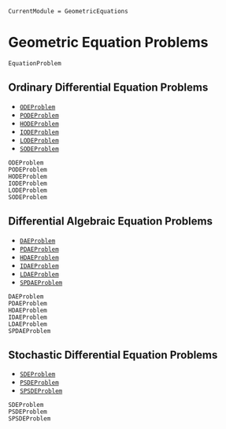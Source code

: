 ```@meta
CurrentModule = GeometricEquations
```

# Geometric Equation Problems

```@docs
EquationProblem
```


## Ordinary Differential Equation Problems

- [`ODEProblem`](@ref)
- [`PODEProblem`](@ref)
- [`HODEProblem`](@ref)
- [`IODEProblem`](@ref)
- [`LODEProblem`](@ref)
- [`SODEProblem`](@ref)

```@docs
ODEProblem
PODEProblem
HODEProblem
IODEProblem
LODEProblem
SODEProblem
```


## Differential Algebraic Equation Problems

- [`DAEProblem`](@ref)
- [`PDAEProblem`](@ref)
- [`HDAEProblem`](@ref)
- [`IDAEProblem`](@ref)
- [`LDAEProblem`](@ref)
- [`SPDAEProblem`](@ref)

```@docs
DAEProblem
PDAEProblem
HDAEProblem
IDAEProblem
LDAEProblem
SPDAEProblem
```


## Stochastic Differential Equation Problems

- [`SDEProblem`](@ref)
- [`PSDEProblem`](@ref)
- [`SPSDEProblem`](@ref)

```@docs
SDEProblem
PSDEProblem
SPSDEProblem
```
